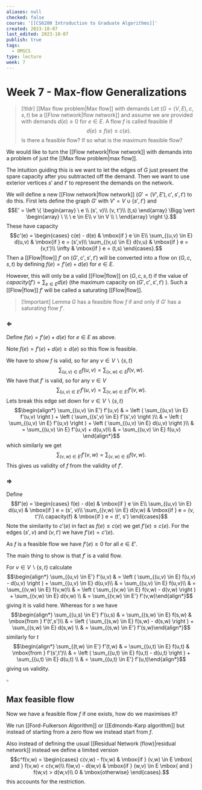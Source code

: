 ```yaml
---
aliases: null
checked: false
course: '[[CS6200 Introduction to Graduate Algorithms]]'
created: 2023-10-07
last_edited: 2023-10-07
publish: true
tags:
  - OMSCS
type: lecture
week: 7
---
```

# Week 7 - Max-flow Generalizations

>[!tldr] [[Max flow problem|Max flow]] with demands
>Let $(G=(V,E), c, s, t)$ be a [[Flow network|flow network]] and assume we are provided with demands $d(e) \geq 0$ for $e \in E$. A flow $f$ is called feasible if
>$$d(e) \leq f(e) \leq c(e).$$
>Is there a feasible flow? If so what is the maximum feasible flow?

We would like to turn the [[Flow network|flow network]] with demands into a problem of just the [[Max flow problem|max flow]].

The intuition guiding this is we want to let the edges of $G$ just present the spare capacity after you subtracted off the demand. Then we want to use exterior vertices $s'$ and $t'$ to represent the demands on the network.

We will define a new [[Flow network|flow network]] $(G' = (V',E'), c', s', t')$ to do this. First lets define the graph $G'$ with $V' = V \cup \{s', t'\}$ and
$$E' = \left \{ \begin{array} \ e \\ (s', v)\\ (v, t')\\ (t,s) \end{array} \Bigg \vert \begin{array} \ \\ \ e \in E\\ v \in V \\ \ \end{array} \right \}.$$
These have capacity
$$c'(e) = \begin{cases} c(e) - d(e) & \mbox{if } e \in E\\ \sum_{(u,v) \in E} d(u,v) & \mbox{if } e = (s',v)\\ \sum_{(v,u) \in E} d(v,u) & \mbox{if } e = (v,t')\\ \infty & \mbox{if } e = (t,s) \end{cases}.$$
Then a [[Flow|flow]] $f'$ on $(G', c', s', t')$ will be converted into a flow on $(G,c,s,t)$ by defining $f(e) = f'(e) + d(e)$ for $e \in E$.

However, this will only be a valid [[Flow|flow]] on $(G,c,s,t)$ if the value of $capacity(f') = \sum_{e \in E} d(e)$ (the maximum capacity on $(G', c', s', t')$ ). Such a [[Flow|flow]] $f'$ will be called a saturating [[Flow|flow]].

>[!important] Lemma
>$G$ has a feasible flow $f$ if and only if $G'$ has a saturating flow $f'$.

### $\Leftarrow$

Define $f(e) = f'(e) + d(e)$ for $e \in E$ as above.

Note $f(e) = f'(e) + d(e) \geq d(e)$ so this flow is feasible.

We have to show $f$ is valid, so for any $v \in V \backslash \{s,t\}$
$$ \sum_{(u,v) \in E} f(u,v) = \sum_{(v,w) \in E} f(v,w).$$
We have that $f'$ is valid, so for any $v \in V$
$$\sum_{(u,v) \in E'} f'(u,v) = \sum_{(v,w) \in E'} f'(v,w).$$
Lets break this edge set down for $v \in V \backslash \{s, t \}$
$$\begin{align*}
\sum_{(u,v) \in E'} f'(u,v) & = \left ( \sum_{(u,v) \in E} f'(u,v) \right ) + \left ( \sum_{(s',v) \in E} f'(s',v) \right )\\
& = \left ( \sum_{(u,v) \in E} f'(u,v) \right ) + \left ( \sum_{(u,v) \in E} d(u,v) \right )\\
& =  \sum_{(u,v) \in E} f'(u,v) + d(u,v)\\
& = \sum_{(u,v) \in E} f(u,v)
\end{align*}$$
which similarly we get
$$\sum_{(v,w) \in E'} f'(v,w) = \sum_{(v,w) \in E} f(v,w).$$
This gives us validity of $f$ from the validity of $f'$.

### $\Rightarrow$

Define
$$f'(e) = \begin{cases}
f(e) - d(e) & \mbox{if } e \in E\\
\sum_{(u,v) \in E} d(u,v) & \mbox{if } e = (s', v)\\
\sum_{(v,w) \in E} d(v,w) & \mbox{if } e = (v, t')\\
capacity(f) & \mbox{if } e = (t', s')
\end{cases}$$
Note the similarity to $c'(e)$ in fact as $f(e) \leq c(e)$ we get $f'(e) \leq c(e)$. For the edges $(s',v)$ and $(v,t')$ we have $f'(e) = c'(e)$.

As $f$ is a feasible flow we have $f'(e) \geq 0$ for all $e \in E'$.

The main thing to show is that $f'$ is a valid flow.

For $v \in V \backslash \{s, t\}$ calculate
$$\begin{align*} \sum_{(u,v) \in E'} f'(u,v) & = \left ( \sum_{(u,v) \in E} f(u,v) - d(u,v) \right ) + \sum_{(u,v) \in E} d(u,v)\\
& = \sum_{(u,v) \in E} f(u,v)\\
& = \sum_{(v,w) \in E} f(v,w)\\
& = \left ( \sum_{(v,w) \in E} f(v,w) - d(v,w) \right ) + \sum_{(v,w) \in E} d(v,w) \\
& = \sum_{(v,w) \in E'} f'(v,w)\end{align*}$$
giving it is valid here. Whereas for $s$ we have
$$\begin{align*} \sum_{(u,s) \in E'} f'(u,s) & = \sum_{(s,w) \in E} f(s,w) & \mbox{from } f'(t',s')\\
& = \left ( \sum_{(s,w) \in E} f(s,w) - d(s,w) \right ) + \sum_{(s,w) \in E} d(s,w) \\
& = \sum_{(s,w) \in E'} f'(s,w)\end{align*}$$
similarly for $t$
$$\begin{align*} \sum_{(t,w) \in E'} f'(t,w) & = \sum_{(u,t) \in E} f(u,t) & \mbox{from } f'(s',t')\\
& = \left ( \sum_{(u,t) \in E} f(u,t) - d(u,t) \right ) + \sum_{(u,t) \in E} d(u,t) \\
& = \sum_{(u,t) \in E'} f'(u,t)\end{align*}$$
giving us validity.

$\square$

## Max feasible flow

Now we have a feasible flow $f$ if one exists, how do we maximises it?

We run [[Ford-Fulkerson Algorithm]] or [[Edmonds-Karp algorithm]] but instead of starting from a zero flow we instead start from $f$.

Also instead of defining the usual [[Residual Network (flow)|residual network]] instead we define a limited version
$$c^f(v,w) = \begin{cases} c(v,w) - f(v,w) & \mbox{if } (v,w) \in E \mbox{ and } f(v,w) < c(v,w)\\ f(w,v) - d(w,v) & \mbox{if } (w,v) \in E \mbox{ and } f(w,v) > d(w,v)\\ 0 & \mbox{otherwise} \end{cases}.$$
this accounts for the restriction.
